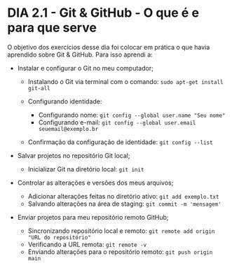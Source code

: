 # DIA 2.1 - Git & GitHub - O que é e para que serve

O objetivo dos exercícios desse dia foi colocar em prática o que havia aprendido sobre Git & GitHub. Para isso aprendi a:

* Instalar e configurar o Git no meu computador;

    * Instalando o Git via terminal com o comando: `sudo apt-get install git-all`

    * Configurando identidade:
        * Configurando nome: `git config --global user.name "Seu nome"`
        * Configurando e-mail: `git config --global user.email seuemail@exemplo.br`

    * Confirmação da configuração de identidade: `git config --list`

* Salvar projetos no repositório Git local;

    * Inicializar Git na diretório local: `git init`

* Controlar as alterações e versões dos meus arquivos;

    * Adicionar alterações feitas no diretório ativo: `git add exemplo.txt`
    * Salvando alterações na área de staging: `git commit -m 'mensagem'`

* Enviar projetos para meu repositório remoto GitHub;

    * Sincronizando repositório local e remoto: `git remote add origin "URL do repositório"`
    * Verificando a URL remota: `git remote -v`
    * Enviando alterações para o repositório remoto: `git push origin main`